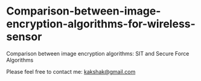 # Comparison-between-image-encryption-algorithms-for-wireless-sensor
Comparison between image encryption algorithms: SIT and Secure Force Algorithms


Please feel free to contact me: kakshak@gmail.com

